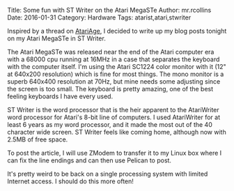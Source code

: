 Title: Some fun with ST Writer on the Atari MegaSTe
Author: mr.rcollins
Date: 2016-01-31
Category: Hardware
Tags: atarist,atari,stwriter

Inspired by a thread on [AtariAge](http://atariage.com/forums/topic/208862-word-processing-on-st-to-publish-on-windows/), I decided to write up my blog posts tonight on my Atari MegaSTe in ST Writer. 

The Atari MegaSTe was released near the end of the Atari computer era with a 68000 cpu running at 16MHz in a case that separates the keyboard with the computer itself. I'm using the Atari SC1224 color monitor with it (12" at 640x200 resolution) which is fine for most things. The mono monitor is a superb 640x400 resolution at 70Hz, but mine needs some adjusting since the screen is too small. The keyboard is pretty amazing, one of the best feeling keyboards I have every used.

ST Writer is the word processor that is the heir apparent to the AtariWriter word processor for Atari's 8-bit line of computers. I used AtariWriter for at least 6 years as my word processor, and it made the most out of the 40 character wide screen. ST Writer feels like coming home, although now with 2.5MB of free space.

To post the article, I will use ZModem to transfer it to my Linux box where I can fix the line endings and can then use Pelican to post. 

It's pretty weird to be back on a single processing system with limited Internet access. I should do this more often! 
